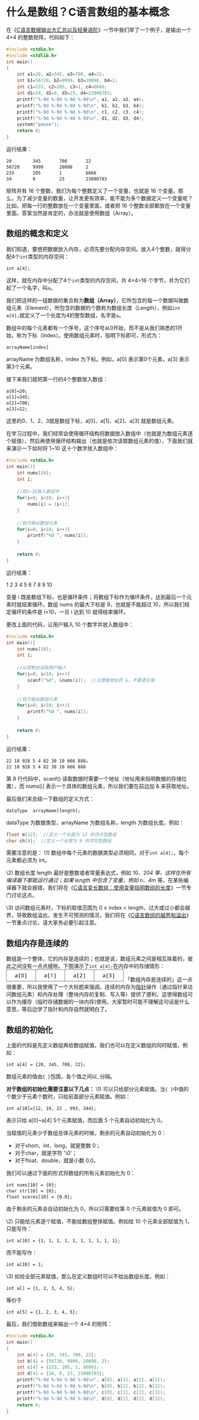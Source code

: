 # 什么是数组？C语言数组的基本概念

在《[C语言数据输出大汇总以及轻量进阶](http://c.biancheng.net/view/1793.html)》一节中我们举了一个例子，是输出一个 4×4 的整数矩阵，代码如下：

```c
#include <stdio.h>
#include <stdlib.h>
int main()
{
    int a1=20, a2=345, a3=700, a4=22;
    int b1=56720, b2=9999, b3=20098, b4=2;
    int c1=233, c2=205, c3=1, c4=6666;
    int d1=34, d2=0, d3=23, d4=23006783;
    printf("%-9d %-9d %-9d %-9d\n", a1, a2, a3, a4);
    printf("%-9d %-9d %-9d %-9d\n", b1, b2, b3, b4);
    printf("%-9d %-9d %-9d %-9d\n", c1, c2, c3, c4);
    printf("%-9d %-9d %-9d %-9d\n", d1, d2, d3, d4);
    system("pause");
    return 0;
}
```

运行结果：

```
20        345       700       22
56720     9999      20098     2
233       205       1         6666
34        0         23        23006783
```

矩阵共有 16 个整数，我们为每个整数定义了一个变量，也就是 16 个变量。那么，为了减少变量的数量，让开发更有效率，能不能为多个数据定义一个变量呢？比如，把每一行的整数放在一个变量里面，或者把 16 个整数全部都放在一个变量里面。答案当然是肯定的，办法就是使用数组（Array）。

## 数组的概念和定义

我们知道，要想把数据放入内存，必须先要分配内存空间。放入4个整数，就得分配4个`int`类型的内存空间：

```
int a[4];
```

这样，就在内存中分配了4个`int`类型的内存空间，共 4×4=16 个字节，并为它们起了一个名字，叫`a`。

我们把这样的一组数据的集合称为**数组（Array）**，它所包含的每一个数据叫做数组元素（Element），所包含的数据的个数称为数组长度（Length），例如`int a[4];`就定义了一个长度为4的整型数组，名字是`a`。

数组中的每个元素都有一个序号，这个序号从0开始，而不是从我们熟悉的1开始，称为下标（Index）。使用数组元素时，指明下标即可，形式为：

```
arrayName[index]
```

arrayName 为数组名称，index 为下标。例如，a[0] 表示第0个元素，a[3] 表示第3个元素。

接下来我们就把第一行的4个整数放入数组：

```
a[0]=20;
a[1]=345;
a[2]=700;
a[3]=22;
```

这里的0、1、2、3就是数组下标，a[0]、a[1]、a[2]、a[3] 就是数组元素。

在学习过程中，我们经常会使用循环结构将数据放入数组中（也就是为数组元素逐个赋值），然后再使用循环结构输出（也就是依次读取数组元素的值），下面我们就来演示一下如何将 1~10 这十个数字放入数组中：

```c
#include <stdio.h>
int main(){
    int nums[10];
    int i;
   
    //将1~10放入数组中
    for(i=0; i<10; i++){
        nums[i] = (i+1);
    }
   
    //依次输出数组元素
    for(i=0; i<10; i++){
        printf("%d ", nums[i]);
    }
   
    return 0;
}
```

运行结果：

1 2 3 4 5 6 7 8 9 10 

变量 i 既是数组下标，也是循环条件；将数组下标作为循环条件，达到最后一个元素时就结束循环。数组 nums 的最大下标是 9，也就是不能超过 10，所以我们规定循环的条件是 i<10，一旦 i 达到 10 就得结束循环。

更改上面的代码，让用户输入 10 个数字并放入数组中：

```c
#include <stdio.h>
int main(){
    int nums[10];
    int i;
   
    //从控制台读取用户输入
    for(i=0; i<10; i++){
        scanf("%d", &nums[i]);  //注意取地址符 &，不要遗忘哦
    }
   
    //依次输出数组元素
    for(i=0; i<10; i++){
        printf("%d ", nums[i]);
    }
   
    return 0;
}
```

运行结果：

```
22 18 928 5 4 82 30 10 666 888↙
22 18 928 5 4 82 30 10 666 888 
```

第 8 行代码中，scanf() 读取数据时需要一个地址（地址用来指明数据的存储位置），而 nums[i] 表示一个具体的数组元素，所以我们要在前边加 & 来获取地址。

最后我们来总结一下数组的定义方式：

```
dataType  arrayName[length];
```

dataType 为数据类型，arrayName 为数组名称，length 为数组长度。例如：

```c
float m[12];  //定义一个长度为 12 的浮点型数组
char ch[9];  //定义一个长度为 9 的字符型数组
```


需要注意的是：
\1) 数组中每个元素的数据类型必须相同，对于`int a[4];`，每个元素都必须为 int。

\2) 数组长度 length 最好是整数或者常量表达式，例如 10、20*4 等，这样在所有编译器下都能运行通过；如果 length 中包含了变量，例如 n、4*m 等，在某些编译器下就会报错，我们将在《[C语言变长数组：使用变量指明数组的长度](http://c.biancheng.net/view/vip_1837.html)》一节专门讨论这点。

\3) 访问数组元素时，下标的取值范围为 0 ≤ index < length，过大或过小都会越界，导致数组溢出，发生不可预测的情况，我们将在《[C语言数组的越界和溢出](http://c.biancheng.net/view/vip_1836.html)》一节重点讨论，请大家务必要引起注意。

## 数组内存是连续的

数组是一个整体，它的内存是连续的；也就是说，数组元素之间是相互挨着的，彼此之间没有一点点缝隙。下图演示了`int a[4];`在内存中的存储情形：
![img](./images/101402I50-0.png)
「数组内存是连续的」这一点很重要，所以我使用了一个大标题来强调。连续的内存为[指针](http://c.biancheng.net/c/80/)操作（通过指针来访问数组元素）和内存处理（整块内存的复制、写入等）提供了便利，这使得数组可以作为缓存（临时存储数据的一块内存)使用。大家暂时可能不理解这句话是什么意思，等后边学了指针和内存自然就明白了。

## 数组的初始化

上面的代码是先定义数组再给数组赋值，我们也可以在定义数组的同时赋值，例如：

```
int a[4] = {20, 345, 700, 22};
```

数组元素的值由`{ }`包围，各个值之间以`,`分隔。

**对于数组的初始化需要注意以下几点：**
\1) 可以只给部分元素赋值。当`{ }`中值的个数少于元素个数时，只给前面部分元素赋值。例如：

```
int a[10]={12, 19, 22 , 993, 344};
```

表示只给 a[0]~a[4] 5个元素赋值，而后面 5 个元素自动初始化为 0。

当赋值的元素少于数组总体元素的时候，剩余的元素自动初始化为 0：

- 对于short、int、long，就是整数 0；
- 对于char，就是字符 '\0'；
- 对于float、double，就是小数 0.0。


我们可以通过下面的形式将数组的所有元素初始化为 0：

```
int nums[10] = {0};
char str[10] = {0};
float scores[10] = {0.0};
```

由于剩余的元素会自动初始化为 0，所以只需要给第 0 个元素赋值为 0 即可。

\2) 只能给元素逐个赋值，不能给数组整体赋值。例如给 10 个元素全部赋值为 1，只能写作：

```
int a[10] = {1, 1, 1, 1, 1, 1, 1, 1, 1, 1};
```

而不能写作：

```
int a[10] = 1;
```


\3) 如给全部元素赋值，那么在定义数组时可以不给出数组长度。例如：

```
int a[] = {1, 2, 3, 4, 5};
```

等价于

```
int a[5] = {1, 2, 3, 4, 5};
```


最后，我们借助数组来输出一个 4×4 的矩阵：

```c
#include <stdio.h>
int main()
{
    int a[4] = {20, 345, 700, 22};
    int b[4] = {56720, 9999, 20098, 2};
    int c[4] = {233, 205, 1, 6666};
    int d[4] = {34, 0, 23, 23006783};
    printf("%-9d %-9d %-9d %-9d\n", a[0], a[1], a[2], a[3]);
    printf("%-9d %-9d %-9d %-9d\n", b[0], b[1], b[2], b[3]);
    printf("%-9d %-9d %-9d %-9d\n", c[0], c[1], c[2], c[3]);
    printf("%-9d %-9d %-9d %-9d\n", d[0], d[1], d[2], d[3]);
    return 0;
}
```

